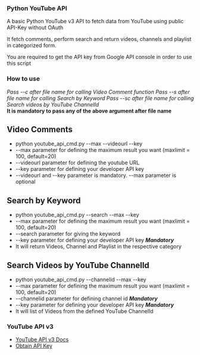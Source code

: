 <h3>Python YouTube API</h3>

A basic Python YouTube v3 API to fetch data from YouTube using public API-Key without OAuth

It fetch comments, perform search and return videos, channels and playlist in categorized form.

You are required to get the API key from Google API console in order to use this script

<h3>How to use</h3>

<i>Pass --c after file name for calling Video Comment function</i>
<i>Pass --s after file name for calling Search by Keyword</i>
<i>Pass --sc after file name for calling Search videos by YouTube ChannelId</i>
<br><b>It is mandatory to pass any of the above argument after file name</b>

<h2>Video Comments</h2>
<ul>
<li>python youtube_api_cmd.py --max --videourl --key </li>
<li>--max parameter for defining the maximum result you want (maxlimit = 100, default=20)</li>
<li>--videourl parameter for defining the youtube URL</li>
<li>--key parameter for defining your developer API key</li>
<li>--videourl and --key parameter is mandatory. --max parameter is optional</li>
</ul>

<h2>Search by Keyword</h2>
<ul>
<li>python youtube_api_cmd.py --search --max --key</li>
<li>--max parameter for defining the maximum result you want (maxlimit = 100, default=20)</li>
<li>--search parameter for giving the keyword</li>
<li>--key parameter for defining your developer API key <i><b>Mandatory</b></i></li>
<li>It will return Videos, Channel and Playlist in the respective category</li>
</ul>

<h2>Search Videos by YouTube ChannelId</h2>
<ul>
<li>python youtube_api_cmd.py --channelid --max --key</li>
<li>--max parameter for defining the maximum result you want (maxlimit = 100, default=20)</li>
<li>--channelid parameter for defining channel id <i><b>Mandatory</b></i></li>
<li>--key parameter for defining your developer API key <i><b>Mandatory</b></i></li>
<li>It will list of Videos from the defined YouTube ChannelId</li>
</ul>

<h3>YouTube API v3</h3>
<ul>
<li><a href="https://developers.google.com/youtube/v3/">YouTube API v3 Docs</a></li>
<li><a href="http://code.google.com/apis/console">Obtain API Key</a></li>
</ul>
